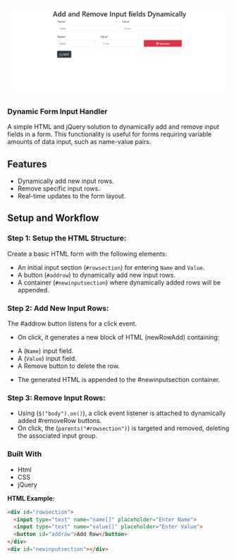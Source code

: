 ![Product Screen Shot][product-screenshot] <br/>

<!-- Demo Screenshot -->
[product-screenshot]: Screenshot.png
### Dynamic Form Input Handler

A simple HTML and jQuery solution to dynamically add and remove input fields in a form. This functionality is useful for forms requiring variable amounts of data input, such as name-value pairs.

## Features
- Dynamically add new input rows.
- Remove specific input rows.
- Real-time updates to the form layout.

## Setup and Workflow

### Step 1: Setup the HTML Structure:

Create a basic HTML form with the following elements:
- An initial input section (`#rowsection`) for entering `Name` and `Value`.
- A button (`#addrow`) to dynamically add new input rows.
- A container (`#newinputsection`) where dynamically added rows will be appended.

### Step 2: Add New Input Rows:

The #addrow button listens for a click event.
* On click, it generates a new block of HTML (newRowAdd) containing:
- A (`Name`) input field.
- A (`Value`) input field.
- A Remove button to delete the row.
* The generated HTML is appended to the #newinputsection container.

### Step 3: Remove Input Rows:

* Using (`$("body").on()`), a click event listener is attached to dynamically added #removeRow buttons.
* On click, the (`parents("#rowsection")`) is targeted and removed, deleting the associated input group.

### Built With
* Html 
* CSS
* jQuery

**HTML Example:**
```html
<div id="rowsection">
  <input type="text" name="name[]" placeholder="Enter Name">
  <input type="text" name="value[]" placeholder="Enter Value">
  <button id="addrow">Add Row</button>
</div>
<div id="newinputsection"></div>


